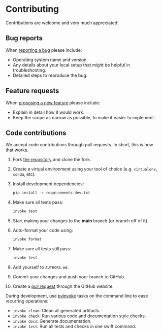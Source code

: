 # Contributing

Contributions are welcome and very much appreciated!

## Bug reports

When [reporting a bug](https://github.com/compas-dev/compas/issues) please include:

* Operating system name and version.
* Any details about your local setup that might be helpful in troubleshooting.
* Detailed steps to reproduce the bug.

## Feature requests

When [proposing a new feature](https://github.com/compas-dev/compas/issues) please include:

* Explain in detail how it would work.
* Keep the scope as narrow as possible, to make it easier to implement.

## Code contributions

We accept code contributions through pull requests.
In short, this is how that works.

1. Fork [the repository](https://github.com/compas-dev/compas) and clone the fork.
2. Create a virtual environment using your tool of choice (e.g. `virtualenv`, `conda`, etc).
3. Install development dependencies:

   ```bash
   pip install -r requirements-dev.txt
   ```

4. Make sure all tests pass:

   ```bash
   invoke test
   ```

5. Start making your changes to the **main** branch (or branch off of it).
6. Auto-format your code using:

   ```bash
   invoke format
   ```

7. Make sure all tests still pass:

   ```bash
   invoke test
   ```

8. Add yourself to `AUTHORS.md`.
9. Commit your changes and push your branch to GitHub.
10. Create a [pull request](https://help.github.com/articles/about-pull-requests/) through the GitHub website.

During development, use [pyinvoke](http://docs.pyinvoke.org/) tasks on the
command line to ease recurring operations:

* `invoke clean`: Clean all generated artifacts.
* `invoke check`: Run various code and documentation style checks.
* `invoke docs`: Generate documentation.
* `invoke test`: Run all tests and checks in one swift command.
